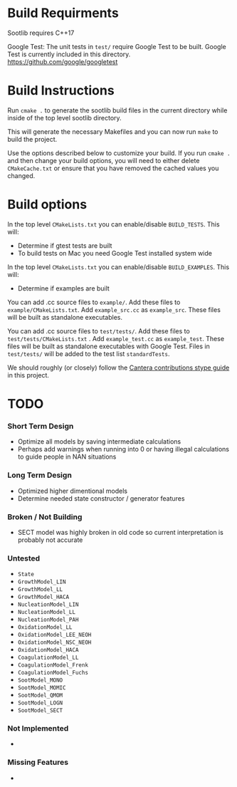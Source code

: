 # Build Requirments

Sootlib requires C++17

Google Test: The unit tests in `test/` require Google Test to be built. Google Test is currently included in this
directory. https://github.com/google/googletest

# Build Instructions

Run `cmake .` to generate the sootlib build files in the current directory while inside of the top level sootlib directory.

This will generate the necessary Makefiles and you can now run `make` to build the project.

Use the options described below to customize your build. If you run `cmake .` and then change your build options, you will
need to either delete `CMakeCache.txt` or ensure that you have removed the cached values you changed.

# Build options

In the top level `CMakeLists.txt` you can enable/disable `BUILD_TESTS`. This will:
* Determine if gtest tests are built
* To build tests on Mac you need Google Test installed system wide

In the top level `CMakeLists.txt` you can enable/disable `BUILD_EXAMPLES`. This will:
* Determine if examples are built

You can add .cc source files to `example/`. Add these files to
`example/CMakeLists.txt`. Add
`example_src.cc` as `example_src`. These files will be built as standalone executables.

You can add .cc source files to `test/tests/`. Add these files to
`test/tests/CMakeLists.txt` . Add
`example_test.cc` as `example_test`. These files will be built as standalone executables with Google Test. Files in
`test/tests/` will be added to the test list `standardTests`.

We should roughly (or closely) follow the [Cantera contributions stype guide](https://github.com/Cantera/cantera/blob/main/CONTRIBUTING.md)
in this project.

# TODO

### Short Term Design

* Optimize all models by saving intermediate calculations
* Perhaps add warnings when running into 0 or having illegal calculations to guide people in NAN situations
  
### Long Term Design

* Optimized higher dimentional models
* Determine needed state constructor / generator features

### Broken / Not Building

* SECT model was highly broken in old code so current interpretation is probably not accurate

### Untested

* `State`
* `GrowthModel_LIN`
* `GrowthModel_LL`
* `GrowthModel_HACA`
* `NucleationModel_LIN`
* `NucleationModel_LL`
* `NucleationModel_PAH`
* `OxidationModel_LL`
* `OxidationModel_LEE_NEOH`
* `OxidationModel_NSC_NEOH`
* `OxidationModel_HACA`
* `CoagulationModel_LL`
* `CoagulationModel_Frenk`
* `CoagulationModel_Fuchs`
* `SootModel_MONO`
* `SootModel_MOMIC`
* `SootModel_QMOM`
* `SootModel_LOGN`
* `SootModel_SECT`

### Not Implemented

*

### Missing Features

*
